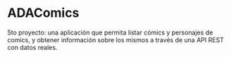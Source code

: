 # ADAComics
5to proyecto: una aplicación que permita listar cómics y personajes de comics, y obtener información sobre los mismos a través de una API REST con datos reales.
